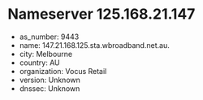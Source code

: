 # Nameserver 125.168.21.147

* as_number: 9443
* name: 147.21.168.125.sta.wbroadband.net.au.
* city: Melbourne
* country: AU
* organization: Vocus Retail
* version: Unknown
* dnssec: Unknown
